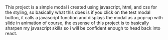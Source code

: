This project is a simple modal i created using javascript, html, and css for the styling, so basically what this does is if you click on the test modal button, it calls a javascript function and displays the modal as a pop-up with slide in animation of course,
the essense of this project is to basically sharpen my javascript skills so i will be confident enough to head back into react.

